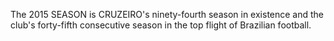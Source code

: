 The 2015 SEASON is CRUZEIRO's ninety-fourth season in existence and the club's forty-fifth consecutive season in the top flight of Brazilian football.
